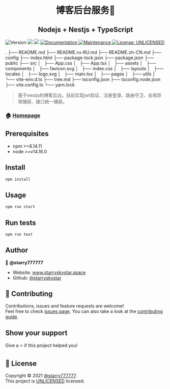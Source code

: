 <h1 align="center">博客后台服务👋</h1>

<h2 align="center">Nodejs + Nestjs + TypeScript</h2>
<p>
  <img alt="Version" src="https://img.shields.io/badge/version-1.0.0-blue.svg?cacheSeconds=2592000" />
  <img src="https://img.shields.io/badge/npm-%3E%3D6.14.11-blue.svg" />
  <img src="https://img.shields.io/badge/node-%3E%3Dv14.16.0-blue.svg" />
  <a href="https://github.com/starryskystar/blog-server#readme" target="_blank">
    <img alt="Documentation" src="https://img.shields.io/badge/documentation-yes-brightgreen.svg" />
  </a>
  <a href="https://github.com/starryskystar/blog-server/graphs/commit-activity" target="_blank">
    <img alt="Maintenance" src="https://img.shields.io/badge/Maintained%3F-yes-green.svg" />
  </a>
  <a href="https://github.com/starryskystar/blog-server/blob/master/LICENSE" target="_blank">
    <img alt="License: UNLICENSED" src="https://img.shields.io/github/license/starryskystar/nest-a" />
  </a>
</p>


.
├── README.md
├── README.ru-RU.md
├── README.zh-CN.md
├── config
├── index.html
├── package-lock.json
├── package.json
├── public
├── src
│   ├── App.css
│   ├── App.tsx
│   ├── assets
│   ├── components
│   ├── favicon.svg
│   ├── index.css
│   ├── layouts
│   ├── locales
│   ├── logo.svg
│   ├── main.tsx
│   ├── pages
│   ├── utils
│   └── vite-env.d.ts
├── tree.md
├── tsconfig.json
├── tsconfig.node.json
├── vite.config.ts
└── yarn.lock

> 基于nestjs的博客后台。目前实现jwt验证、注册登录、路由守卫、全局异常捕获、接口统一捕获。

### 🏠 [Homepage](https://user.starryskystar.space)

## Prerequisites

- npm >=6.14.11
- node >=v14.16.0

## Install

```sh
npm install
```

## Usage

```sh
npm run start
```

## Run tests

```sh
npm run test
```

## Author

👤 **@starry777777**

* Website: www.starryskystar.space
* Github: [@starryskystar](https://github.com/starryskystar)

## 🤝 Contributing

Contributions, issues and feature requests are welcome!<br />Feel free to check [issues page](https://github.com/starryskystar/blog-server/issues). You can also take a look at the [contributing guide](https://github.com/starryskystar/blog-server/blob/master/CONTRIBUTING.md).

## Show your support

Give a ⭐️ if this project helped you!

## 📝 License

Copyright © 2021 [@starry777777](https://github.com/starryskystar).<br />
This project is [UNLICENSED](https://github.com/starryskystar/blog-server/blob/master/LICENSE) licensed.
